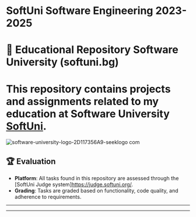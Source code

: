 # SoftUni Software Engineering  2023-2025
 
# 📘 Educational Repository Software University (softuni.bg)




# This repository contains projects and assignments related to my education at Software University [**SoftUni**](https://softuni.bg/).
![software-university-logo-2D117356A9-seeklogo com](https://github.com/svetlanasieber/Programming-Fundamentals-with-Python/assets/135451084/893acbb0-23e8-444e-99cb-c497ca92c3b8)




## 🏆 Evaluation

- **Platform**: All tasks found in this repository are assessed through the [SoftUni Judge system]https://judge.softuni.org/.
- **Grading**: Tasks are graded based on functionality, code quality, and adherence to requirements.













-------------------------------------------------------------------------------------------------------------------------------------------------------------------------------------------------------------------------------------------





------------------------------------------------------------------------------------------------------------------------------------------------------------------------------------------------------------------------------------------


